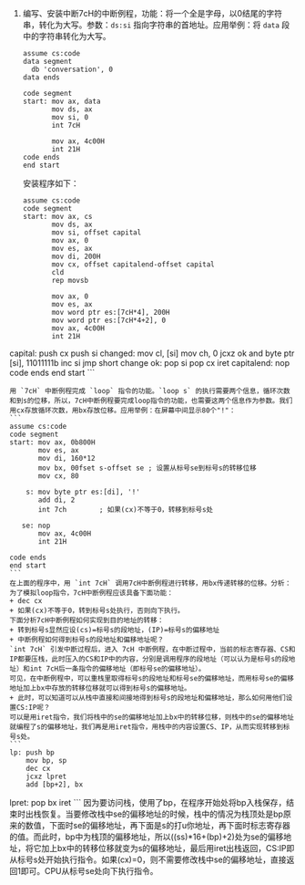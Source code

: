 1.  编写、安装中断7cH的中断例程，功能：将一个全是字母，以0结尾的字符串，转化为大写。参数：`ds:si` 指向字符串的首地址。应用举例：将 `data` 段中的字符串转化为大写。      
    ```
    assume cs:code
    data segment
      db 'conversation', 0
    data ends

    code segment
    start: mov ax, data
           mov ds, ax
           mov si, 0
           int 7cH

           mov ax, 4c00H
           int 21H
    code ends
    end start
    ```
    安装程序如下：      
    ```
    assume cs:code
    code segment
    start: mov ax, cs
           mov ds, ax
           mov si, offset capital
           mov ax, 0
           mov es, ax
           mov di, 200H
           mov cx, offset capitalend-offset capital
           cld
           rep movsb

           mov ax, 0
           mov es, ax
           mov word ptr es:[7cH*4], 200H
           mov word ptr es:[7cH*4+2], 0
           mov ax, 4c00H
           int 21H

  capital: push cx
           push si
  changed: mov cl, [si]
           mov ch, 0
           jcxz ok
           and byte ptr [si], 11011111b
           inc si
           jmp short change
       ok: pop si
       pop cx
       iret
capitalend: nop
     code ends
     end start
    ```

    用 `7cH` 中断例程完成 `loop` 指令的功能。`loop s` 的执行需要两个信息，循环次数和到s的位移，所以，7cH中断例程要完成loop指令的功能，也需要这两个信息作为参数。我们用cx存放循环次数，用bx存放位移。应用举例：在屏幕中间显示80个"!"：        
    ```
    assume cs:code
    code segment
    start: mov ax, 0b800H
           mov es, ax
           mov di, 160*12
           mov bx, 00fset s-offset se ; 设置从标号se到标号s的转移位移
           mov cx, 80

        s: mov byte ptr es:[di], '!'
           add di, 2
           int 7ch        ; 如果(cx)不等于0，转移到标号s处

       se: nop
           mov ax, 4c00H
           int 21H

    code ends
    end start
    ```
    在上面的程序中，用 `int 7cH` 调用7cH中断例程进行转移，用bx传递转移的位移。分析：为了模拟loop指令，7cH中断例程应该具备下面功能：      
    + dec cx    
    + 如果(cx)不等于0，转到标号s处执行，否则向下执行。    
    下面分析7cH中断例程如何实现到目的地址的转移：     
    + 转到标号s显然应设(cs)=标号s的段地址，(IP)=标号s的偏移地址     
    + 中断例程如何得到标号s的段地址和偏移地址呢？     
    `int 7cH` 引发中断过程后，进入 7cH 中断例程，在中断过程中，当前的标志寄存器、CS和IP都要压栈，此时压入的CS和IP中的内容，分别是调用程序的段地址（可以认为是标号s的段地址）和int 7cH后一条指令的偏移地址（即标号se的偏移地址）。     
    可见，在中断例程中，可以重栈里取得标号s的段地址和标号se的偏移地址，而用标号se的偏移地址加上bx中存放的转移位移就可以得到标号s的偏移地址。   
    + 此时，可以知道可以从栈中直接和间接地得到标号s的段地址和偏移地址，那么如何用他们设置CS:IP呢？      
    可以是用iret指令，我们将栈中的se的偏移地址加上bx中的转移位移，则栈中的se的偏移地址就编程了s的偏移地址，我们再是用iret指令，用栈中的内容设置CS、IP，从而实现转移到标号s处。     
    ```
    lp: push bp
        mov bp, sp
        dec cx
        jcxz lpret
        add [bp+2], bx

 lpret: pop bx
        iret
    ```
    因为要访问栈，使用了bp，在程序开始处将bp入栈保存，结束时出栈恢复。当要修改栈中se的偏移地址的时候，栈中的情况为栈顶处是bp原来的数值，下面时se的偏移地址，再下面是s的打u你地址，再下面时标志寄存器的值。而此时，bp中为栈顶的偏移地址，所以((ss)*16+(bp)+2)处为se的偏移地址，将它加上bx中的转移位移就变为s的偏移地址，最后用iret出栈返回，CS:IP即从标号s处开始执行指令。如果(cx)=0，则不需要修改栈中se的偏移地址，直接返回1即可。CPU从标号se处向下执行指令。     
